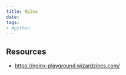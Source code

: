 ```yaml
---
title: Nginx
date: 
tags:
- #python
---
```


## Resources

* <https://nginx-playground.wizardzines.com/>
